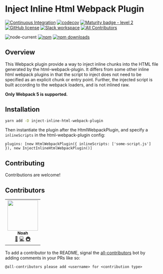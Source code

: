 # Inject Inline Html Webpack Plugin

[![Continuous Integration](https://github.com/tophat/inject-inline-html-webpack-plugin/workflows/Continuous%20Integration/badge.svg?branch=next%2Fv2)](https://github.com/tophat/inject-inline-html-webpack-plugin/actions?query=workflow%3A%22Continuous+Integration%22)
[![codecov](https://codecov.io/gh/tophat/inject-inline-html-webpack-plugin/branch/master/graph/badge.svg)](https://codecov.io/gh/tophat/inject-inline-html-webpack-plugin)
[![Maturity badge - level 2](https://img.shields.io/badge/Maturity-Level%202%20--%20First%20Release-yellowgreen.svg)](https://github.com/tophat/getting-started/blob/master/scorecard.md)
[![GitHub license](https://img.shields.io/github/license/tophat/inject-inline-html-webpack-plugin)](https://github.com/tophat/inject-inline-html-webpack-plugin/blob/master/LICENSE)
[![Slack workspace](https://slackinvite.dev.tophat.com/badge.svg)](https://opensource.tophat.com/slack) <!-- ALL-CONTRIBUTORS-BADGE:START - Do not remove or modify this section -->
[![All Contributors](https://img.shields.io/badge/all_contributors-1-orange.svg?style=flat-square)](#contributors-)
<!-- ALL-CONTRIBUTORS-BADGE:END -->

![node-current](https://img.shields.io/node/v/inject-inline-html-webpack-plugin)
[![npm](https://img.shields.io/npm/v/inject-inline-html-webpack-plugin.svg)](https://www.npmjs.com/package/inject-inline-html-webpack-plugin)
[![npm downloads](https://img.shields.io/npm/dm/inject-inline-html-webpack-plugin.svg)](https://npm-stat.com/charts.html?package=inject-inline-html-webpack-plugin)

## Overview

This Webpack plugin provide a way to inject inline chunks into the HTML file generated by the html-webpack-plugin. It differs from some other inline html webpack plugins in that the script to inject does not need to be specified as an explicit chunk or entry point. Further, the injected script is built according to the webpack loaders, and is not inlined raw.

**Only Webpack 5 is supported.**

## Installation

```sh
yarn add -D inject-inline-html-webpack-plugin
```

Then instantiate the plugin after the HtmlWebpackPlugin, and specify a `inlineScripts` in the html-webpack-plugin config:

```
plugins: [new HtmlWebpackPlugin({ inlineScripts: ['some-script.js'] }), new InjectInlineHtmlWebpackPlugin()]
```

## Contributing

Contributions are welcome!

## Contributors

<!-- ALL-CONTRIBUTORS-LIST:START - Do not remove or modify this section -->
<!-- prettier-ignore-start -->
<!-- markdownlint-disable -->
<table>
  <tr>
    <td align="center"><a href="https://noahnu.com"><img src="https://avatars.githubusercontent.com/u/1297096?v=4?s=100" width="100px;" alt=""/><br /><sub><b>Noah</b></sub></a><br /><a href="#ideas-noahnu" title="Ideas, Planning, & Feedback">🤔</a> <a href="https://github.com/tophat/inject-inline-html-webpack-plugin/commits?author=noahnu" title="Code">💻</a> <a href="#infra-noahnu" title="Infrastructure (Hosting, Build-Tools, etc)">🚇</a></td>
  </tr>
</table>

<!-- markdownlint-restore -->
<!-- prettier-ignore-end -->

<!-- ALL-CONTRIBUTORS-LIST:END -->

To add a contributor to the README, signal the [all-contributors](https://allcontributors.org/) bot by adding comments in your PRs like so:

```
@all-contributors please add <username> for <contribution type>
```
